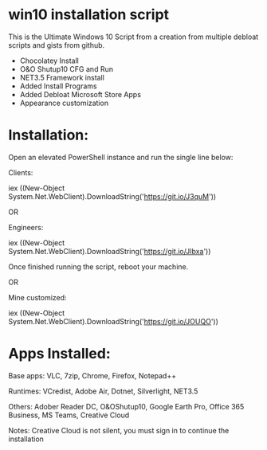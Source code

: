 # win10 installation script
This is the Ultimate Windows 10 Script from a creation from multiple debloat scripts and gists from github.

- Chocolatey Install
- O&O Shutup10 CFG and Run
- NET3.5 Framework install
- Added Install Programs
- Added Debloat Microsoft Store Apps
- Appearance customization

# Installation:
Open an elevated PowerShell instance and run the single line below:

Clients:

iex ((New-Object System.Net.WebClient).DownloadString('https://git.io/J3quM'))

OR

Engineers:

iex ((New-Object System.Net.WebClient).DownloadString('https://git.io/JIbxa'))

Once finished running the script, reboot your machine.

OR 

Mine customized:

iex ((New-Object System.Net.WebClient).DownloadString('https://git.io/JOUQO'))

# Apps Installed:

Base apps: VLC, 7zip, Chrome, Firefox, Notepad++

Runtimes: VCredist, Adobe Air, Dotnet, Silverlight, NET3.5

Others: Adober Reader DC, O&OShutup10, Google Earth Pro, Office 365 Business, MS Teams, Creative Cloud

Notes: Creative Cloud is not silent, you must sign in to continue the installation
